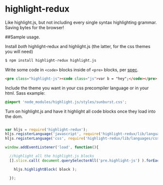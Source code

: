 # highlight-redux

Like highlight.js, but not including every single syntax highlighting grammar. Saving bytes for the browser!

##Sample usage.

Install _both_ highlight-redux and highlight.js (the latter, for the css themes you will need)

```bash
$ npm install highlight-redux highlight.js
```

Write some code in ```<code>``` blocks inside of ```<pre>``` blocks, per [spec](http://www.w3.org/html/wg/drafts/html/master/text-level-semantics.html#the-code-element).

```html
<pre class="highlight-js"><code class="js">var b = "hey";</code></pre>
```


Include the theme you want in your css precompiler language or in your html. Sass example:

```scss
@import 'node_modules/highlight.js/styles/sunburst.css';
```

Turn on highlight.js and have it highlight all code blocks once they load into the dom.

```js

var hljs = require('highlight-redux');
hljs.registerLanguage('javascript', require('highlight-redux/lib/languages/javascript'));
hljs.registerLanguage('css', require('highlight-redux/lib/languages/css'));

window.addEventListener('load', function(){

  //highlight all the highlight.js blocks
  [].slice.call( document.querySelectorAll('pre.highlight-js') ).forEach(function( block, i){

    hljs.highlightBlock( block );

  });

```
